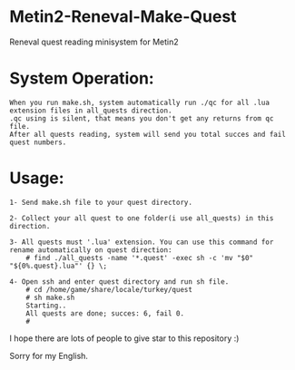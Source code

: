 # Metin2-Reneval-Make-Quest
Reneval quest reading minisystem for Metin2

# System Operation:
	When you run make.sh, system automatically run ./qc for all .lua extension files in all_quests direction.
	.qc using is silent, that means you don't get any returns from qc file.
	After all quests reading, system will send you total succes and fail quest numbers.

# Usage:


	1- Send make.sh file to your quest directory.
	
	2- Collect your all quest to one folder(i use all_quests) in this direction.
	
	3- All quests must '.lua' extension. You can use this command for rename automatically on quest direction:
		# find ./all_quests -name '*.quest' -exec sh -c 'mv "$0" "${0%.quest}.lua"' {} \;

	4- Open ssh and enter quest directory and run sh file.
		# cd /home/game/share/locale/turkey/quest
		# sh make.sh
		Starting..
		All quests are done; succes: 6, fail 0.
		# 

I hope there are lots of people to give star to this repository :)

Sorry for my English.

